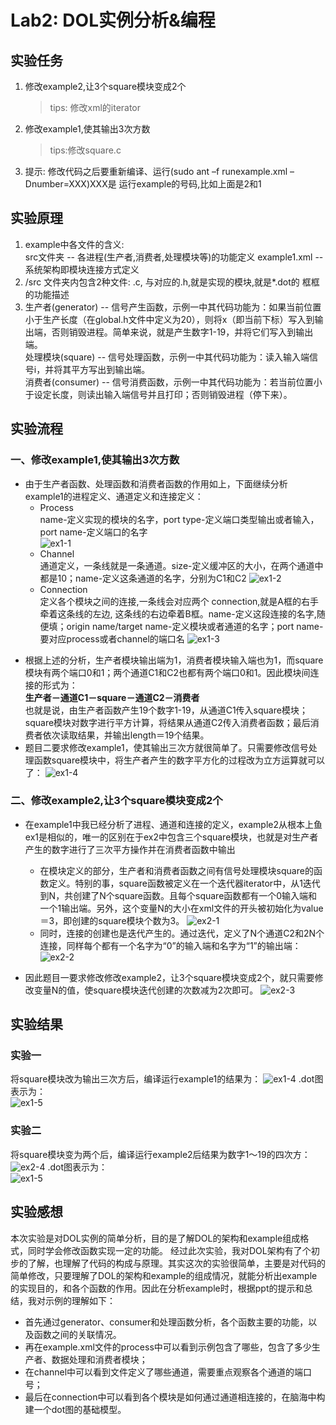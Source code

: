 # Lab2: DOL实例分析&编程

## 实验任务1. 修改example2,让3个square模块变成2个  
    > tips: 修改xml的iterator 
     
2. 修改example1,使其输出3次方数
   > tips:修改square.c  
   
3. 提示: 修改代码之后要重新编译、运行(sudo ant –f runexample.xml –Dnumber=XXX)XXX是 运行example的号码,比如上面是2和1

## 实验原理

1. example中各文件的含义:   
src文件夹 -- 各进程(生产者,消费者,处理模块等)的功能定义 example1.xml -- 系统架构即模块连接方式定义  
2. /src 文件夹内包含2种文件: .c, 与对应的.h,就是实现的模块,就是*.dot的 框框的功能描述
3. 生产者(generator) -- 信号产生函数，示例一中其代码功能为：如果当前位置小于生产长度（在global.h文件中定义为20），则将x（即当前下标）写入到输出端，否则销毁进程。简单来说，就是产生数字1-19，并将它们写入到输出端。  
处理模块(square) -- 信号处理函数，示例一中其代码功能为：读入输入端信号i，并将其平方写出到输出端。  
消费者(consumer) -- 信号消费函数，示例一中其代码功能为：若当前位置小于设定长度，则读出输入端信号并且打印；否则销毁进程（停下来）。

## 实验流程
### 一、修改example1,使其输出3次方数
* 由于生产者函数、处理函数和消费者函数的作用如上，下面继续分析example1的进程定义、通道定义和连接定义：
	- Process  
 	name-定义实现的模块的名字，port type-定义端口类型输出或者输入，port name-定义端口的名字  
 	![ex1-1](img/lab02/ex1-1.png)  
	- Channel  
	通道定义，一条线就是一条通道。size-定义缓冲区的大小，在两个通道中都是10；name-定义这条通道的名字，分别为C1和C2
	![ex1-2](img/lab02/ex1-2.png)  
	- Connection  
	定义各个模块之间的连接,一条线会对应两个 connection,就是A框的右手牵着这条线的左边, 这条线的右边牵着B框。name-定义这段连接的名字,随便填；origin name/target name-定义模块或者通道的名字；port name-要对应process或者channel的端口名
	![ex1-3](img/lab02/ex1-3.png)
- 根据上述的分析，生产者模块输出端为1，消费者模块输入端也为1，而square模块有两个端口0和1；两个通道C1和C2也都有两个端口0和1。因此模块间连接的形式为：  
	**生产者－通道C1－square－通道C2－消费者**  
	也就是说，由生产者函数产生19个数字1-19，从通道C1传入square模块；square模块对数字进行平方计算，将结果从通道C2传入消费者函数；最后消费者依次读取结果，并输出length＝19个结果。  
- 题目二要求修改example1，使其输出三次方就很简单了。只需要修改信号处理函数square模块中，将生产者产生的数字平方化的过程改为立方运算就可以了：
	![ex1-4](img/lab02/ex1-4.png)
	
### 二、修改example2,让3个square模块变成2个
* 在example1中我已经分析了进程、通道和连接的定义，example2从根本上鱼ex1是相似的，唯一的区别在于ex2中包含三个square模块，也就是对生产者产生的数字进行了三次平方操作并在消费者函数中输出  
	- 在模块定义的部分，生产者和消费者函数之间有信号处理模块square的函数定义。特别的事，square函数被定义在一个迭代器iterator中，从1迭代到N，共创建了N个square函数。且每个square函数都有一个0输入端和一个1输出端。另外，这个变量N的大小在xml文件的开头被初始化为value＝3，即创建的square模块个数为3。
	![ex2-1](img/lab02/ex2-1.png)
	- 同时，连接的创建也是迭代产生的。通过迭代，定义了N个通道C2和2N个连接，同样每个都有一个名字为“0”的输入端和名字为“1”的输出端：
 	![ex2-2](img/lab02/ex2-2.png)
 	
* 因此题目一要求修改修改example2，让3个square模块变成2个，就只需要修改变量N的值，使square模块迭代创建的次数减为2次即可。
 	![ex2-3](img/lab02/ex2-3.png)
 	
 	
 	
## 实验结果
### 实验一
将square模块改为输出三次方后，编译运行example1的结果为：
![ex1-4](img/lab02/ex1-res.png)
.dot图表示为：  
![ex1-5](img/lab02/ex1-dot.jpg)  

### 实验二
将square模块变为两个后，编译运行example2后结果为数字1～19的四次方：
![ex2-4](img/lab02/ex2-res.png)
.dot图表示为：  
![ex1-5](img/lab02/ex2-dot.jpg)  

## 实验感想
本次实验是对DOL实例的简单分析，目的是了解DOL的架构和example组成格式，同时学会修改函数实现一定的功能。 经过此次实验，我对DOL架构有了个初步的了解，也理解了代码的构成与原理。其实这次的实验很简单，主要是对代码的简单修改，只要理解了DOL的架构和example的组成情况，就能分析出example的实现目的，和各个函数的作用。因此在分析example时，根据ppt的提示和总结，我对示例的理解如下：  

* 首先通过generator、consumer和处理函数分析，各个函数主要的功能，以及函数之间的关联情况。
* 再在example.xml文件的process中可以看到示例包含了哪些，包含了多少生产者、数据处理和消费者模块；
* 在channel中可以看到文件定义了哪些通道，需要重点观察各个通道的端口号；
* 最后在connection中可以看到各个模块是如何通过通道相连接的，在脑海中构建一个dot图的基础模型。
 
